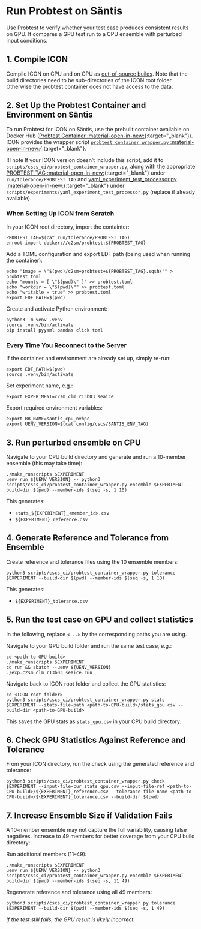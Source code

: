 # Run Probtest on Säntis

Use Probtest to verify whether your test case produces consistent results on GPU. It compares a GPU test run to a CPU ensemble with perturbed input conditions.

## 1. Compile ICON
Compile ICON on CPU and on GPU as [out-of-source builds](compile_and_run.md#building-out-of-source). Note that the build directories need to be sub-directories of the ICON root folder. Otherwise the probtest container does not have access to the data.

## 2. Set Up the Probtest Container and Environment on Säntis
To run Probtest for ICON on Säntis, use the prebuilt container available on Docker Hub ([Probtest Container :material-open-in-new:](https://github.com/MeteoSwiss/probtest?tab=readme-ov-file#probtest-container){:target="_blank"}). ICON provides the wrapper script [`probtest_container_wrapper.py` :material-open-in-new:](https://gitlab.dkrz.de/icon/icon/-/blob/main/scripts/cscs_ci/probtest_container_wrapper.py?ref_type=heads){:target="_blank"}.

!!! note
    If your ICON version doesn’t include this script, add it to `scripts/cscs_ci/probtest_container_wrapper.py`, along with the appropriate [PROBTEST_TAG :material-open-in-new:](https://gitlab.dkrz.de/icon/icon/-/blob/main/run/tolerance/PROBTEST_TAG?ref_type=heads){:target="_blank"} under `run/tolerance/PROBTEST_TAG` and [yaml_experiment_test_processor.py :material-open-in-new:](https://gitlab.dkrz.de/icon/icon/-/blob/main/scripts/experiments/yaml_experiment_test_processor.py?ref_type=heads){:target="_blank"} under `scripts/experiments/yaml_experiment_test_processor.py` (replace if already available).


### When Setting Up ICON from Scratch
In your ICON root directory, import the containter:

```console
PROBTEST_TAG=$(cat run/tolerance/PROBTEST_TAG)
enroot import docker://c2sm/probtest:${PROBTEST_TAG}
```

Add a TOML configuration and export EDF path (being used when running the container):
```console
echo "image = \"$(pwd)/c2sm+probtest+${PROBTEST_TAG}.sqsh\"" > probtest.toml
echo "mounts = [ \"$(pwd)\" ]" >> probtest.toml
echo "workdir = \"$(pwd)\"" >> probtest.toml
echo "writable = true" >> probtest.toml
export EDF_PATH=$(pwd)
```

Create and activate Python environment:
```console
python3 -m venv .venv
source .venv/bin/activate
pip install pyyaml pandas click toml
```

### Every Time You Reconnect to the Server
If the container and environment are already set up, simply re-run:
```console
export EDF_PATH=$(pwd)
source .venv/bin/activate
```

Set experiment name, e.g.:
```console
export EXPERIMENT=c2sm_clm_r13b03_seaice
```

Export required environment variables:
```console
export BB_NAME=santis_cpu_nvhpc
export UENV_VERSION=$(cat config/cscs/SANTIS_ENV_TAG)
```

## 3. Run perturbed ensemble on CPU
Navigate to your CPU build directory and generate and run a 10-member ensemble (this may take time):
```console
./make_runscripts $EXPERIMENT
uenv run ${UENV_VERSION} -- python3 scripts/cscs_ci/probtest_container_wrapper.py ensemble $EXPERIMENT --build-dir $(pwd) --member-ids $(seq -s, 1 10)
```

This generates:

- `stats_${EXPERIMENT}_<member_id>.csv`
- `${EXPERIMENT}_reference.csv`

## 4. Generate Reference and Tolerance from Ensemble

Create reference and tolerance files using the 10 ensemble members:
```console
python3 scripts/cscs_ci/probtest_container_wrapper.py tolerance $EXPERIMENT --build-dir $(pwd) --member-ids $(seq -s, 1 10)
```

This generates:

- `${EXPERIMENT}_tolerance.csv`

## 5. Run the test case on GPU and collect statistics
In the following, replace `<...>` by the corresponding paths you are using.

Navigate to your GPU build folder and run the same test case, e.g.:
```console
cd <path-to-GPU-build>
./make_runscripts $EXPERIMENT
cd run && sbatch --uenv ${UENV_VERSION} ./exp.c2sm_clm_r13b03_seaice.run
```

Navigate back to ICON root folder and collect the GPU statistics:
```console
cd <ICON root folder>
python3 scripts/cscs_ci/probtest_container_wrapper.py stats $EXPERIMENT --stats-file-path <path-to-CPU-build>/stats_gpu.csv --build-dir <path-to-GPU-build>
```

This saves the GPU stats as `stats_gpu.csv` in your CPU build directory.

## 6. Check GPU Statistics Against Reference and Tolerance

From your ICON directory, run the check using the generated reference and tolerance:
```console
python3 scripts/cscs_ci/probtest_container_wrapper.py check $EXPERIMENT --input-file-cur stats_gpu.csv --input-file-ref <path-to-CPU-build>/${EXPERIMENT}_reference.csv --tolerance-file-name <path-to-CPU-build>/${EXPERIMENT}_tolerance.csv --build-dir $(pwd)
```

## 7. Increase Ensemble Size if Validation Fails
A 10-member ensemble may not capture the full variability, causing false negatives. Increase to 49 members for better coverage from your CPU build directory:

Run additional members (11–49):
```console
./make_runscripts $EXPERIMENT
uenv run ${UENV_VERSION} -- python3 scripts/cscs_ci/probtest_container_wrapper.py ensemble $EXPERIMENT --build-dir $(pwd) --member-ids $(seq -s, 11 49)
```

Regenerate reference and tolerance using all 49 members:
```console
python3 scripts/cscs_ci/probtest_container_wrapper.py tolerance $EXPERIMENT --build-dir $(pwd) --member-ids $(seq -s, 1 49)
```

*If the test still fails, the GPU result is likely incorrect.*